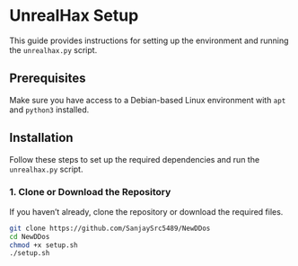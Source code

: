 # UnrealHax Setup

This guide provides instructions for setting up the environment and running the `unrealhax.py` script.

## Prerequisites

Make sure you have access to a Debian-based Linux environment with `apt` and `python3` installed.

## Installation

Follow these steps to set up the required dependencies and run the `unrealhax.py` script.

### 1. Clone or Download the Repository

If you haven’t already, clone the repository or download the required files.

```bash
git clone https://github.com/SanjaySrc5489/NewDDos
cd NewDDos
chmod +x setup.sh
./setup.sh
